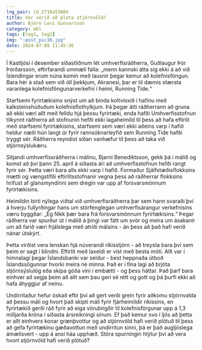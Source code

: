 ```yaml
---
lng_pair: id_2710a5360d
title: Var verið að plata stjórnvöld?
author: Björn Leví Gunnarsson
category: mbl
tags: [tag1, tag2]
img: ":post_pic10.jpg"
date: 2024-07-09 11:45:36
---
```


Í Kastljósi í desember síðastliðnum lét umhverfisráðherra, Guðlaugur Þór Þórðarsson, eftirfarandi ummæli falla: „menn kannski átta sig ekki á að við Íslendingar erum núna komin með lausnir þegar kemur að kolefnisföngun. Bara hér á stað sem við öll þekkjum, Akranesi, þar er til dæmis stærsta varanlega kolefnisföngunarverkefni í heimi, Running Tide.“ 

Starfsemi fyrirtækisins snýst um að binda koltvíoxíð í hafinu með kalksteinshúðuðum kolefnisflothylkjum. Þá þegar átti ráðherrann að gruna að ekki væri allt með felldu hjá þessu fyrirtæki, enda hafði Umhverfisstofnun tilkynnt ráðherra að stofnunin hefði ekki lagaheimild til þess að hafa eftirlit með starfsemi fyrirtækisins, starfsemi sem væri ekki aðeins varp í hafið heldur næði hún langt úr fyrir rannsóknarleyfið sem Running Tide hafði tryggt sér. Ráðherra reyndist síðan vanhæfur til þess að taka við stjórnsýslukæru.

Sitjandi umhverfissráðherra í málinu, Bjarni Benediktsson, gekk þá í málið og komst að því þann 25. apríl á síðasta ári að umhverfisstofnun hefði rangt fyrir sér. Þetta væri bara alls ekki varp í hafið. Formaður Sjálfstæðisflokksins mætti og vængstífði eftirlitsstofnanir vegna þess að ráðherrar flokksins hrifust af glansmyndinni sem dregin var upp af forsvarsmönnum fyrirtækisins. 

Heimildin birti nýlega viðtal við umhverfisráðherra þar sem hann svaraði því á hverju fullyrðingar hans um stórfenglegan umhverfisárangur verkefnisins væru byggðar: „Ég fékk þær bara frá forsvarsmönnum fyrirtækisins.“ Þegar ráðherra var spurður út í málið á þingi var fátt um svör og meira um ásakanir um að farið væri frjálslega með atriði málsins - án þess að það hafi verið nánar útskýrt. 

Þetta virðist vera lenskan hjá núverandi ríkisstjórn - að treysta bara því sem þeim er sagt í blindni. Eftirlit með laxeldi er víst með besta móti. Allt var í himnalagi þegar Íslandsbanki var seldur - best heppnaða útboð Íslandssögunnar hvorki meira né minna. Það er í fína lagi að brjóta stjórnsýslulög eða skipa góða vini í embætti - og þess háttar. Það þarf bara einhver að segja þeim að allt sem þau geri sé rétt og gott og þá þurfi ekki að hafa áhyggjur af neinu.

Undirritaður hefur óskað eftir því að gert verði grein fyrir aðkomu stjórnvalda að þessu máli og hvort það skipti máli fyrir fjárheimildir ríkissins, en fyrirtækið gerði ráð fyrir að eiga vörubirgðir til kolefnisförgunar upp á 1,3 milljarða króna í síðasta ársreikningi sínum. Ef það kemur svo í ljós að þetta er allt einhvers konar grænþvottur og að stjórnvöld hafi verið plötuð til þess að gefa fyrirtækinu gæðavottun með undirritun sinni, þá er það augljóslega ámælisvert - upp á ansi háa upphæð. Stóra spurningin hlýtur því að vera hvort stjórnvöld hafi verið plötuð?



